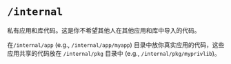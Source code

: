 # `/internal`

私有应用和库代码。这是你不希望其他人在其他应用和库中导入的代码。

在`/internal/app` (e.g., `/internal/app/myapp`) 目录中放你真实应用的代码，这些应用共享的代码放在 `/internal/pkg` 目录中 (e.g., `/internal/pkg/myprivlib`)。